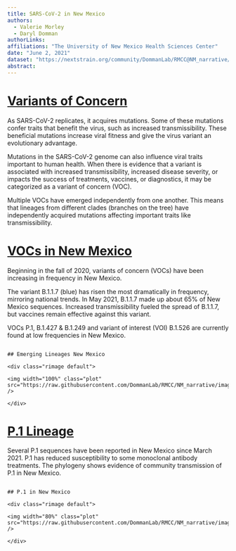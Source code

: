 ```yaml
---
title: SARS-CoV-2 in New Mexico
authors: 
  - Valerie Morley
  - Daryl Domman
authorLinks: 
affiliations: "The University of New Mexico Health Sciences Center"
date: "June 2, 2021"
dataset: "https://nextstrain.org/community/DommanLab/RMCC@NM_narrative/ncov/NM"
abstract: 
---
```



# [Variants of Concern](https://nextstrain.org/community/DommanLab/RMCC@NM_narrative/ncov/NM?c=emerging_lineage&d=tree&f_division=New%20Mexico&p=full)

As SARS-CoV-2 replicates, it acquires mutations. Some of these mutations confer traits that benefit the virus, such as increased transmissibility. 
These beneficial mutations increase viral fitness and give the virus variant an evolutionary advantage.

Mutations in the SARS-CoV-2 genome can also influence viral traits important to human health. 
When there is evidence that a variant is associated with increased transmissibility, increased disease severity, or impacts the success of treatments, vaccines, or diagnostics, it may be categorized as a variant of concern (VOC).

Multiple VOCs have emerged independently from one another. This means that lineages from different clades (branches on the tree) have independently acquired mutations affecting important traits like transmissibility.

# [VOCs in New Mexico](https://nextstrain.org/community/DommanLab/RMCC@NM_narrative/ncov/NM)

Beginning in the fall of 2020, variants of concern (VOCs) have been increasing in frequency in New Mexico.

The variant B.1.1.7 (blue) has risen the most dramatically in frequency, mirroring national trends. In May 2021, B.1.1.7 made up about 65% of New Mexico sequences.
Increased transmissibility fueled the spread of B.1.1.7, but vaccines remain effective against this variant.

VOCs P.1, B.1.427 & B.1.249 and variant of interest (VOI) B.1.526 are currently found at low frequencies in New Mexico.

```auspiceMainDisplayMarkdown

## Emerging Lineages New Mexico

<div class="rimage default">

<img width="100%" class="plot" src="https://raw.githubusercontent.com/DommanLab/RMCC/NM_narrative/images/emerging_lineage_frequencies_NM2.png" />

</div>

```

# [P.1 Lineage](https://nextstrain.org/community/DommanLab/RMCC@NM_narrative/ncov/NM?c=emerging_lineage&d=tree,map&f_division=New%20Mexico&label=clade:20J/501Y.V3&p=grid&tl=location)

Several P.1 sequences have been reported in New Mexico since March 2021. P.1 has reduced susceptibility to some monoclonal antibody treatments. 
The phylogeny shows evidence of community transmission of P.1 in New Mexico.

```auspiceMainDisplayMarkdown

## P.1 in New Mexico

<div class="rimage default">

<img width="80%" class="plot" src="https://raw.githubusercontent.com/DommanLab/RMCC/NM_narrative/images/P.1_NM_3June2021.png" />

</div>

```
